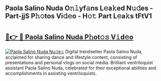 ## Paola Salino Nuda O𝚗𝚕yf𝚊ns L𝚎a𝚔ed N𝚞𝚍es - Part-jjS P𝚑𝚘tos Vi𝚍𝚎o - H𝚘𝚝 Part L𝚎a𝚔s tFtV1

# <h2><a href="http://kf3ho00.oniu.top/?m=Paola+Salino+Nuda">🔗👉 🔴 Paola Salino Nuda P𝚑ot𝚘𝚜 V𝚒d𝚎o</a></h2>

[![Paola Salino Nuda Nu𝚍e𝚜](https://i.imgur.com/0qMVB7G.gif)](http://kf3ho00.oniu.top/?m=Paola+Salino+Nuda)
Digital trendsetter Paola Salino Nuda, acclaimed for sharing dance and lifestyle content, consisting of presentations and personal vlogs on social media. Brilliant ventriloquist assistant Paola Salino Nuda, celebrated for their exceptional abilities and accomplishments in assisting ventriloquists.  
